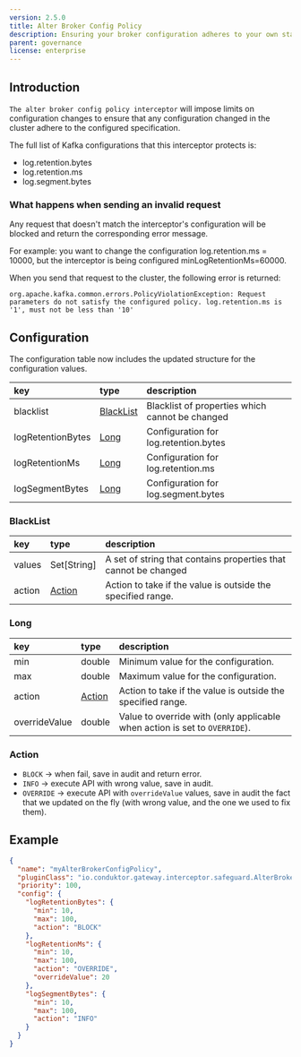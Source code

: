 ```yaml
---
version: 2.5.0
title: Alter Broker Config Policy
description: Ensuring your broker configuration adheres to your own standards.
parent: governance
license: enterprise
---
```


## Introduction

`The alter broker config policy interceptor` will impose limits on configuration changes to ensure that any configuration changed in the cluster adhere to the configured specification.

The full list of Kafka configurations that this interceptor protects is:

- log.retention.bytes
- log.retention.ms
- log.segment.bytes

### What happens when sending an invalid request

Any request that doesn't match the interceptor's configuration will be blocked and return the corresponding error  message.

For example: you want to change the configuration log.retention.ms = 10000, but the interceptor is being configured minLogRetentionMs=60000.

When you send that request to the cluster, the following error is returned:

`org.apache.kafka.common.errors.PolicyViolationException: Request parameters do not satisfy the configured policy. log.retention.ms is '1', must not be less than '10'`

## Configuration

The configuration table now includes the updated structure for the configuration values.

| key               | type                    | description                                     |
|:------------------|:------------------------|:------------------------------------------------|
| blacklist         | [BlackList](#blacklist) | Blacklist of properties which cannot be changed |
| logRetentionBytes | [Long](#long)           | Configuration for log.retention.bytes           |
| logRetentionMs    | [Long](#long)           | Configuration for log.retention.ms              |
| logSegmentBytes   | [Long](#long)           | Configuration for log.segment.bytes             |

### BlackList

| key    | type                 | description                                                     |
|:-------|:---------------------|:----------------------------------------------------------------|
| values | Set[String]          | A set of string that contains properties that cannot be changed |
| action | [Action](#action)    | Action to take if the value is outside the specified range.     |

### Long

| key           | type              | description                                                                |
|:--------------|:------------------|:---------------------------------------------------------------------------|
| min           | double            | Minimum value for the configuration.                                       |
| max           | double            | Maximum value for the configuration.                                       |
| action        | [Action](#action) | Action to take if the value is outside the specified range.                |
| overrideValue | double            | Value to override with (only applicable when action is set to `OVERRIDE`). |

### Action

- `BLOCK` → when fail, save in audit and return error.
- `INFO` → execute API with wrong value, save in audit.
- `OVERRIDE` → execute API with `overrideValue` values, save in audit the fact that we updated on the fly (with wrong value, and the one we used to fix them).

## Example

```json
{
  "name": "myAlterBrokerConfigPolicy",
  "pluginClass": "io.conduktor.gateway.interceptor.safeguard.AlterBrokerConfigPolicyPlugin",
  "priority": 100,
  "config": {
    "logRetentionBytes": {
      "min": 10,
      "max": 100,
      "action": "BLOCK"
    },
    "logRetentionMs": {
      "min": 10,
      "max": 100,
      "action": "OVERRIDE",
      "overrideValue": 20
    },
    "logSegmentBytes": {
      "min": 10,
      "max": 100,
      "action": "INFO"
    }
  }
}
```